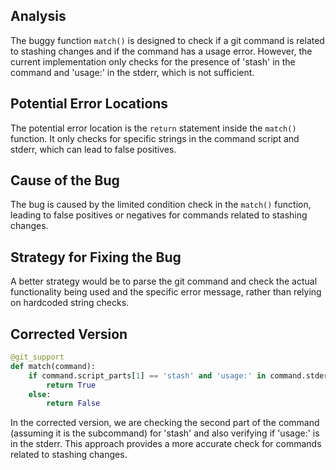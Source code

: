 ## Analysis
The buggy function `match()` is designed to check if a git command is related to stashing changes and if the command has a usage error. However, the current implementation only checks for the presence of 'stash' in the command and 'usage:' in the stderr, which is not sufficient.

## Potential Error Locations
The potential error location is the `return` statement inside the `match()` function. It only checks for specific strings in the command script and stderr, which can lead to false positives.

## Cause of the Bug
The bug is caused by the limited condition check in the `match()` function, leading to false positives or negatives for commands related to stashing changes.

## Strategy for Fixing the Bug
A better strategy would be to parse the git command and check the actual functionality being used and the specific error message, rather than relying on hardcoded string checks.

## Corrected Version
```python
@git_support
def match(command):
    if command.script_parts[1] == 'stash' and 'usage:' in command.stderr:
        return True
    else:
        return False
```
In the corrected version, we are checking the second part of the command (assuming it is the subcommand) for 'stash' and also verifying if 'usage:' is in the stderr. This approach provides a more accurate check for commands related to stashing changes.